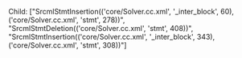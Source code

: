 Child: ["SrcmlStmtInsertion(('core/Solver.cc.xml', '_inter_block', 60), ('core/Solver.cc.xml', 'stmt', 278))", "SrcmlStmtDeletion(('core/Solver.cc.xml', 'stmt', 408))", "SrcmlStmtInsertion(('core/Solver.cc.xml', '_inter_block', 343), ('core/Solver.cc.xml', 'stmt', 308))"]